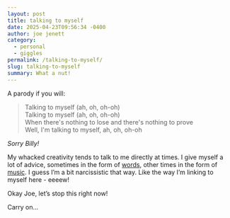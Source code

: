 ```yaml
---
layout: post
title: talking to myself
date: 2025-04-23T09:56:34 -0400
author: joe jenett
category:
  - personal
  - giggles
permalink: /talking-to-myself/
slug: talking-to-myself
summary: What a nut!
---
```

A parody if you will:

<blockquote>
<p>
Talking to myself (ah, oh, oh-oh)<br>
Talking to myself (ah, oh, oh-oh)<br>
When there's nothing to lose and there's nothing to prove<br>
Well, I'm talking to myself, ah, oh, oh-oh
</p>
</blockquote>
<p style="font-style:italic;">
Sorry Billy!
</p>
<p>
My whacked creativity tends to talk to me directly at times. I give myself a lot of advice, sometimes in the form of <a href="https://simply.joejenett.com/4045/">words</a>, other times in the form of <a href="https://simply.joejenett.com/love-waitin-for-ya-take-one/">music</a>. I guess I’m a bit narcissistic that way. Like the way I’m linking to myself here - eeeew!
</p>
<p>
Okay Joe, let’s stop this right now!
</p>
<p>Carry on...
</p>


<a href="https://brid.gy/publish/mastodon"></a>